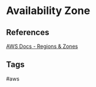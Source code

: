 # Availability Zone

## References
[AWS Docs - Regions & Zones](https://docs.aws.amazon.com/AWSEC2/latest/UserGuide/using-regions-availability-zones.html#concepts-regions)  

## Tags
#aws
